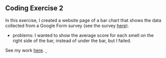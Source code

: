 ## Coding Exercise 2

In this exercise, I created a website page of a bar chart that shows the data collected from a Google Form survey (see the survey [here](https://forms.gle/KbM9Z6tR41gWbtAq7)).

- problems: I wanted to show the average score for each smell on the right side of the bar, instead of under the bar, but I failed.

See my work [here](https://alexwang624.github.io/cdv-student/coding-exercises/coding-foundation/coding-exercise-2/).
̨

